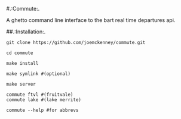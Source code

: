 #.:Commute:.

A ghetto command line interface to the bart real time departures api.

##.:Installation:.

```
git clone https://github.com/joemckenney/commute.git

cd commute

make install

make symlink #(optional)

make server

commute ftvl #(fruitvale)
commute lake #(lake merrite)

commute --help #for abbrevs
```
